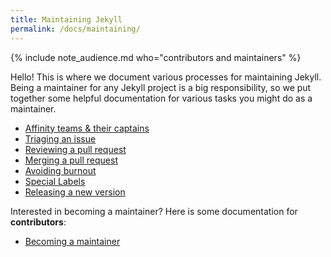 ```yaml
---
title: Maintaining Jekyll
permalink: /docs/maintaining/
---
```


{% include note_audience.md who="contributors and maintainers" %}

Hello! This is where we document various processes for maintaining Jekyll. Being a maintainer for any Jekyll project is a big responsibility, so we put together some helpful documentation for various tasks you might do as a maintainer.

- [Affinity teams & their captains](affinity-team-captain/)
- [Triaging an issue](triaging-an-issue/)
- [Reviewing a pull request](reviewing-a-pull-request/)
- [Merging a pull request](merging-a-pull-request/)
- [Avoiding burnout](avoiding-burnout/)
- [Special Labels](special-labels/)
- [Releasing a new version](releasing-a-new-version/)

Interested in becoming a maintainer? Here is some documentation for **contributors**:

- [Becoming a maintainer](becoming-a-maintainer/)
